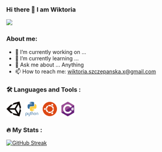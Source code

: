 ### Hi there 👋 I am Wiktoria

<div>
  <img src="https://knowledge-hub.com/wp-content/uploads/2022/02/Monkey_Kid_Coding.gif" width="200"/>
</div>


### About me:
- 🔭 I’m currently working on ...
- 🌱 I’m currently learning ...
- 💬 Ask me about ... Anything
- 📫 How to reach me: wiktoria.szczepanska.x@gmail.com
### :hammer_and_wrench: Languages and Tools :
<div> 
  <img src="https://github.com/devicons/devicon/blob/master/icons/unity/unity-original.svg" title="React" alt="React" width="40" height="40"/>&nbsp;
  <img src="https://github.com/devicons/devicon/blob/master/icons/python/python-original-wordmark.svg" title="Spring" alt="Spring" width="40" height="40"/>&nbsp;
  <img src="https://github.com/devicons/devicon/blob/master/icons/ubuntu/ubuntu-plain.svg" title="Material UI" alt="Material UI" width="40" height="40"/>&nbsp;
  <img src="https://github.com/devicons/devicon/blob/master/icons/csharp/csharp-original.svg" title="Flutter" alt="Flutter" width="40" height="40"/>
</div>

### :fire: My Stats :

[![GitHub Streak](http://github-readme-streak-stats.herokuapp.com?user=ArcherWike&theme=dark&background=000000)](https://git.io/streak-stats)


